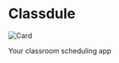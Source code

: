 # Classdule

![Card](https://github.com/classdule/.github/assets/62272513/2400243f-acb5-4fbc-8896-c6f0c1e06e52)

Your classroom scheduling app
